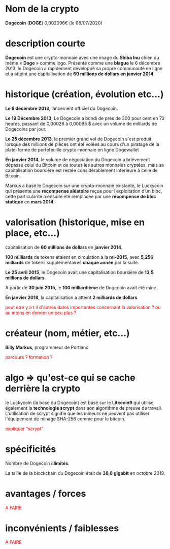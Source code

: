 # Nom de la crypto

**Dogecoin** (**DOGE**) 0,002096€ (le 06/07/2020)

# description courte

**Dogecoin** est une crypto-monnaie avec une image du **Shiba Inu** chien du mème « **Doge** » comme logo. Présenté comme une **blague** le 6 décembre 2013, le Dogecoin a rapidement développé sa propre communauté en ligne et a atteint une capitalisation de **60 millions de dollars en janvier 2014**.

# historique (création, évolution etc...)

**Le 6 décembre 2013**, lancement officiel du Dogecoin.

**Le 19 Décembre 2013**, Le Dogecoin a bondi de près de 300 pour cent en 72 heures, passant de 0,00026 à 0,00095 $ avec un volume de milliards de Dogecoins par jour.

**Le 25 décembre 2013**, le premier grand vol de Dogecoin s'est produit lorsque des millions de pièces ont été volées au cours d'un piratage de la plate-forme de portefeuille crypto-monnaie en ligne Dogewallet

**En janvier 2014**, le volume de négociation du Dogecoin a brièvement dépassé celui du Bitcoin et de toutes les autres monnaies cryptées, mais sa capitalisation boursière est restée considérablement inférieure à celle de Bitcoin.

Markus a basé le Dogecoin sur une crypto-monnaie existante, le Luckycoin qui présente une **récompense aléatoire** reçue pour l’exploitation d’un bloc, cette particularité a ensuite été remplacée par une **récompense de bloc statique** en **mars 2014**.

# valorisation (historique, mise en place, etc...)

capitalisation de **60 millions de dollars** en **janvier 2014**.

**100 milliards** de tokens étaient en circulation à la **mi-2015**, avec **5,256 milliards** de tokens supplémentaires **chaque année** par la suite.

**Le 25 avril 2015**, le Dogecoin avait une capitalisation boursière de **13,5 millions de dollars**.

À partir de **30 juin 2015**, le **100 milliardième** de Dogecoin avait été miné.

**En janvier 2018**, la capitalisation a atteint **2 milliards de dollars**

<p style="color: red">peut etre y a t il d'autres dates importantes concernant la valorisation ? ou au moins en donner un peu plus ?</p>

# créateur (nom, métier, etc...)

**Billy Markus**, programmeur de Portland

<p style="color: red">parcours ? formation ?</p>

# algo => qu'est-ce qui se cache derrière la crypto

le Luckycoin (la base du Dogecoin) est basé sur le **Litecoin9** qui utilise également la **technologie scrypt** dans son algorithme de preuve de travail. L'utilisation de scrypt signifie que les mineurs ne peuvent pas utiliser l'équipement de minage SHA-256 comme pour le bitcoin.

<p style="color: red">expliquer "scrypt"</p>


# spécificités

Nombre de Dogecoin **illimités**.

La taille de la blockchain du Dogecoin était de **38,8 gigabit** en octobre 2019.

# avantages / forces

<p style="color: red">A FAIRE</p>

# inconvénients / faiblesses

<p style="color: red">A FAIRE</p>
